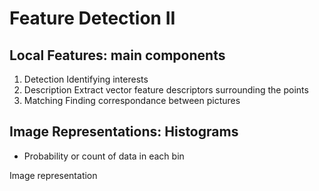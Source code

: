 # Feature Detection II

## Local Features: main components

1. Detection
	Identifying interests
2. Description
	Extract vector feature descriptors surrounding the points
3. Matching
	Finding correspondance between pictures


## Image Representations: Histograms

- Probability or count of data in each bin


Image representation 